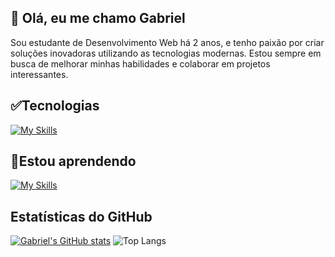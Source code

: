## 👋 Olá, eu me chamo Gabriel
Sou estudante de Desenvolvimento Web há 2 anos, e tenho paixão por criar soluções inovadoras utilizando as tecnologias modernas. Estou sempre em busca de melhorar minhas habilidades e colaborar em projetos interessantes.

<!---
Gabriel-Sousa-Dev/Gabriel-Sousa-Dev is a ✨ special ✨ repository because its `README.md` (this file) appears on your GitHub profile.
You can click the Preview link to take a look at your changes.
--->

## ✅️Tecnologias 
[![My Skills](https://go-skill-icons.vercel.app/api/icons?i=js,html,css,react,bootstrap,github,npm,mysql,php&perline=6)](https://skillicons.dev)
## 📖Estou aprendendo 
[![My Skills](https://go-skill-icons.vercel.app/api/icons?i=electron,git,reactnative&perline=6)](https://skillicons.dev)
          
## Estatísticas do GitHub
<p align="center">

[![Gabriel's GitHub stats](https://github-readme-stats.vercel.app/api?username=Gabriel-Sousa-Dev&theme=tokyonight)](https://github.com/anuraghazra/github-readme-stats)
![Top Langs](https://github-readme-stats.vercel.app/api/top-langs/?username=Gabriel-Sousa-Dev&layout=compact&theme=tokyonight)

</p>



